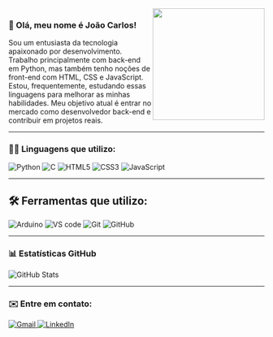 <img src="https://tenor.com/view/dog-hacker-pupper-hacker-pupper-corgi-gif-17954808.gif" width="220px" align="right"/>

### 👋 Olá, meu nome é João Carlos!

<p align="left">Sou um entusiasta da tecnologia apaixonado por desenvolvimento. Trabalho principalmente com back-end em Python, mas também tenho noções de front-end com HTML, CSS e JavaScript. Estou, frequentemente, estudando essas linguagens para melhorar as minhas habilidades. Meu objetivo atual é entrar no mercado como desenvolvedor back-end e contribuir em projetos reais.
</p>

---

### 👨‍💻 Linguagens que utilizo:

<p align="left">
  <img src="https://img.shields.io/badge/Python-3776AB?style=for-the-badge&logo=python&logoColor=white" alt="Python"/>
  <img src="https://img.shields.io/badge/C-00599C?style=for-the-badge&logo=c&logoColor=white" alt="C"/>
  <img src="https://img.shields.io/badge/HTML5-E34F26?style=for-the-badge&logo=html5&logoColor=white" alt="HTML5"/>
  <img src="https://img.shields.io/badge/CSS3-1572B6?style=for-the-badge&logo=css3&logoColor=white" alt="CSS3"/>
  <img src="https://img.shields.io/badge/JavaScript-323330?style=for-the-badge&logo=javascript&logoColor=F7DF1E" alt="JavaScript"/>
</p>

---

## 🛠️ Ferramentas que utilizo:

<p align="left">
  <img src="https://img.shields.io/badge/Arduino-00979D?style=for-the-badge&logo=arduino&logoColor=white" alt="Arduino"/>
  <img src="https://img.shields.io/badge/VS%20Code-007acc?style=for-the-badge&logo=visual-studio-code&logoColor=white" alt="VS code"/>
  <img src="https://img.shields.io/badge/Git-F05032?style=for-the-badge&logo=git&logoColor=white" alt="Git"/>
  <img src="https://img.shields.io/badge/GitHub-181717?style=for-the-badge&logo=github&logoColor=white" alt="GitHub"/>
</p>

---

### 📊 Estatísticas GitHub

<p align="left">
  <img src="https://github-readme-stats.vercel.app/api?username=joao-c2104&theme=dark&show_icons=true" alt="GitHub Stats" />
</p>

---

### ✉️ Entre em contato:

<p align="left">
  <a href="mailto:joaocarlosv.2104@gmail.com" title="Gmail">
    <img src="https://img.shields.io/badge/Gmail-D14836?style=for-the-badge&logo=gmail&logoColor=white" alt="Gmail"/>
  </a>
  <a href="https://www.linkedin.com/in/joão-carlos-vasconcelos-de-gusmão-759996368/" title="LinkedIn">
    <img src="https://img.shields.io/badge/LinkedIn-0077B5?style=for-the-badge&logo=linkedin&logoColor=white" alt="LinkedIn"/>
  </a>
</p>

